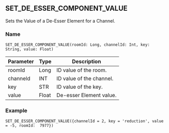 ## SET\_DE\_ESSER\_COMPONENT\_VALUE

Sets the Value of a De-Esser Element for a Channel.

### Name
`SET_DE_ESSER_COMPONENT_VALUE(roomId: Long, channelId: Int, key: String, value: Float)`

| Parameter | Type  | Description              |
| --------- | ----- | ------------------------ |
| roomId    | Long  | ID value of the room.    |
| channeld  | INT   | ID value of the channel. |
| key       | STR   | ID value of the key.     |
| value     | Float | De-esser Element value.  |


### Example
`SET_DE_ESSER_COMPONENT_VALUE({channelId = 2, key = 'reduction', value = -5, roomId:  7977})`

